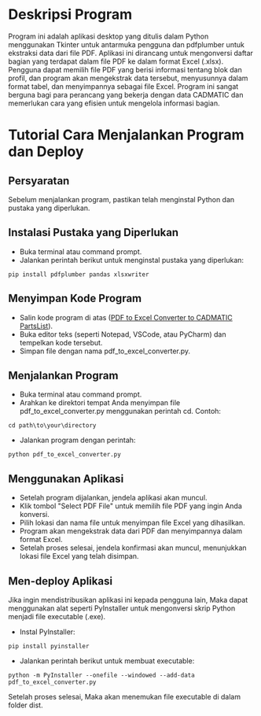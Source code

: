 # Deskripsi Program
Program ini adalah aplikasi desktop yang ditulis dalam Python menggunakan Tkinter untuk antarmuka pengguna dan pdfplumber untuk ekstraksi data dari file PDF. Aplikasi ini dirancang untuk mengonversi daftar bagian yang terdapat dalam file PDF ke dalam format Excel (.xlsx). Pengguna dapat memilih file PDF yang berisi informasi tentang blok dan profil, dan program akan mengekstrak data tersebut, menyusunnya dalam format tabel, dan menyimpannya sebagai file Excel. Program ini sangat berguna bagi para perancang yang bekerja dengan data CADMATIC dan memerlukan cara yang efisien untuk mengelola informasi bagian.

# Tutorial Cara Menjalankan Program dan Deploy
## Persyaratan
Sebelum menjalankan program, pastikan telah menginstal Python dan pustaka yang diperlukan.

## Instalasi Pustaka yang Diperlukan
- Buka terminal atau command prompt.
- Jalankan perintah berikut untuk menginstal pustaka yang diperlukan:
```console
pip install pdfplumber pandas xlsxwriter
```

## Menyimpan Kode Program
- Salin kode program di atas ([PDF to Excel Converter to CADMATIC PartsList](https://github.com/NEAR07/PDF-to-Excel-Converter-to-CADMATIC-PartsList/blob/main/PDF-to-Excel-Converter-to-CADMATIC-PartsList.py)).
- Buka editor teks (seperti Notepad, VSCode, atau PyCharm) dan tempelkan kode tersebut.
- Simpan file dengan nama pdf_to_excel_converter.py.

## Menjalankan Program
- Buka terminal atau command prompt.
- Arahkan ke direktori tempat Anda menyimpan file pdf_to_excel_converter.py menggunakan perintah cd. Contoh:
```console
cd path\to\your\directory
```
- Jalankan program dengan perintah:
```console
python pdf_to_excel_converter.py
```

## Menggunakan Aplikasi
- Setelah program dijalankan, jendela aplikasi akan muncul.
- Klik tombol "Select PDF File" untuk memilih file PDF yang ingin Anda konversi.
- Pilih lokasi dan nama file untuk menyimpan file Excel yang dihasilkan.
- Program akan mengekstrak data dari PDF dan menyimpannya dalam format Excel.
- Setelah proses selesai, jendela konfirmasi akan muncul, menunjukkan lokasi file Excel yang telah disimpan.

## Men-deploy Aplikasi
Jika ingin mendistribusikan aplikasi ini kepada pengguna lain, Maka dapat menggunakan alat seperti PyInstaller untuk mengonversi skrip Python menjadi file executable (.exe).

- Instal PyInstaller:
```console
pip install pyinstaller
```
- Jalankan perintah berikut untuk membuat executable:
```console
python -m PyInstaller --onefile --windowed --add-data pdf_to_excel_converter.py
```
Setelah proses selesai, Maka akan menemukan file executable di dalam folder dist.
